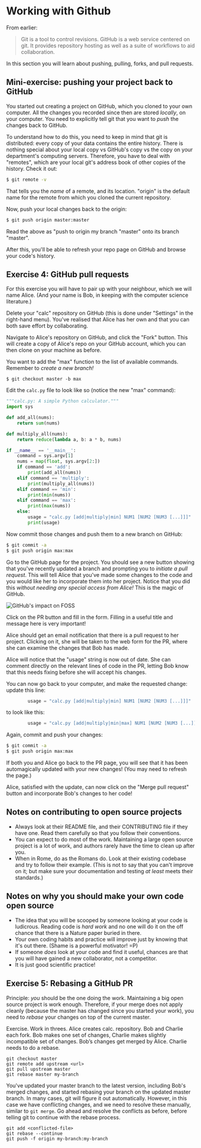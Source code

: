# Working with Github

From earlier:

> Git is a tool to control revisions. GitHub is a web service centered
> on git. It provides repository hosting as well as a suite of
> workflows to aid collaboration.

In this section you will learn about pushing, pulling, forks, and
pull requests.

## Mini-exercise: pushing your project back to GitHub

You started out creating a project on GitHub, which you cloned to your
own computer. All the changes you recorded since then are stored
*locally*, on your computer. You need to explicitly tell git that you
want to *push* the changes back to GitHub.

To understand how to do this, you need to keep in mind that git is
distributed: every copy of your data contains the entire history. There
is nothing special about your local copy vs GitHub's copy vs the copy
on your department's computing servers. Therefore, you have to deal
with "remotes", which are your local git's address book of other copies
of the history. Check it out:

```bash
$ git remote -v
```

That tells you the *name* of a remote, and its location. "origin" is
the default name for the remote from which you cloned the current
repository.

Now, push your local changes back to the origin:

```bash
$ git push origin master:master
```

Read the above as "push to origin my branch "master" onto its branch
"master".

After this, you'll be able to refresh your repo page on GitHub and
browse your code's history.

## Exercise 4: GitHub pull requests

For this exercise you will have to pair up with your neighbour, which
we will name Alice. (And your name is Bob, in keeping with the computer
science literature.)

Delete your "calc" repository on GitHub (this is done under "Settings"
in the right-hand menu). You've realised that Alice has her own and
that you can both save effort by collaborating.

Navigate to Alice's repository on GitHub, and click the "Fork" button.
This will create a copy of Alice's repo on your GitHub account, which
you can then clone on your machine as before.

You want to add the "max" function to the list of available commands.
Remember to *create a new branch!*

```
$ git checkout master -b max
```

Edit the `calc.py` file to look like so (notice the new "max" command):

```python
"""calc.py: A simple Python calculator."""
import sys

def add_all(nums):
    return sum(nums)

def multiply_all(nums):
    return reduce(lambda a, b: a * b, nums)

if __name__ == '__main__':
    command = sys.argv[1]
    nums = map(float, sys.argv[2:])
    if command == 'add':
        print(add_all(nums))
    elif command == 'multiply':
        print(multiply_all(nums))
    elif command == 'min':
        print(min(nums))
    elif command == 'max':
        print(max(nums))
    else:
        usage = "calc.py [add|multiply|min] NUM1 [NUM2 [NUM3 [...]]]"
        print(usage)
```

Now commit those changes and push them to a new branch on GitHub:

```bash
$ git commit -a
$ git push origin max:max
```

Go to the GitHub page for the project. You should see a new button
showing that you've recently updated a branch and prompting you to
*initiate a pull request*. This will tell Alice that you've made some
changes to the code and you would like her to incorporate them into
her project. Notice that you did this *without needing any special
access from Alice!* This is the magic of GitHub.

![GitHub's impact on FOSS](images/gh.png)

Click on the PR button and fill in the form. Filling in a useful
title and message here is very important!

Alice should get an email notification that there is a pull request to
her project. Clicking on it, she will be taken to the web form for the
PR, where she can examine the changes that Bob has made.

Alice will notice that the "usage" string is now out of date. She can
comment directly on the relevant lines of code in the PR, letting Bob
know that this needs fixing before she will accept his changes.

You can now go back to your computer, and make the requested change:
update this line:

```python
        usage = "calc.py [add|multiply|min] NUM1 [NUM2 [NUM3 [...]]]"
```

to look like this:

```python
        usage = "calc.py [add|multiply|min|max] NUM1 [NUM2 [NUM3 [...]]]"
```

Again, commit and push your changes:

```bash
$ git commit -a
$ git push origin max:max
```

If both you and Alice go back to the PR page, you will see that it has
been automagically updated with your new changes! (You may need to
refresh the page.)

Alice, satisfied with the update, can now click on the "Merge pull
request" button and incorporate Bob's changes to her code!

## Notes on contributing to open source projects

- Always look at their README file, and their CONTRIBUTING file if they
  have one. Read them carefully so that you follow their conventions.
- You can expect to do most of the work. Maintaining a large open
  source project is a lot of work, and authors rarely have the time to
  clean up after you.
- When in Rome, do as the Romans do. Look at their existing codebase
  and try to follow their example. (This is not to say that you can't
  improve on it; but make sure your documentation and testing *at
  least* meets their standards.)

## Notes on why you should make your own code open source

- The idea that you will be scooped by someone looking at your code is
  ludicrous. Reading code is *hard work* and no one will do it on the
  off chance that there is a Nature paper buried in there.
- Your own coding habits and practice will improve just by knowing that
  it's out there. (Shame is a powerful motivator! =P)
- If someone *does* look at your code and find it useful, chances are
  that you will have gained a new collaborator, not a competitor.
- It is just good scientific practice!

## Exercise 5: Rebasing a GitHub PR

Principle: _you_ should be the one doing the work. Maintaining a big open
source project is work enough. Therefore, if your merge does not apply cleanly
(because the master has changed since you started your work), you need to
_rebase_ your changes on top of the current master.

Exercise. Work in threes. Alice creates calc. repository. Bob and Charlie each
fork. Bob makes one set of changes, Charlie makes slightly incompatible set of
changes. Bob’s changes get merged by Alice. Charlie needs to do a rebase.

```
git checkout master
git remote add upstream <url>
git pull upstream master
git rebase master my-branch
```

You've updated your master branch to the latest version, including Bob's merged
changes, and started rebasing your branch on the updated master branch. In many
cases, git will figure it out automatically. However, in this case we have
conflicting changes, and we need to resolve these manually, similar to
`git merge`. Go ahead and resolve the conflicts as before, before telling git
to continue with the rebase process.

```
git add <conflicted-file>
git rebase --continue
git push -f origin my-branch:my-branch
```
